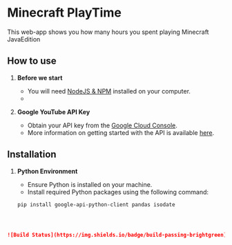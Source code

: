 # Minecraft PlayTime

This web-app shows you how many hours you spent playing Minecraft JavaEdition

## How to use

1. **Before we start**
   - You will need [NodeJS & NPM](https://nodejs.org/en/download/package-manager/current) installed on your computer.
   - 

3. **Google YouTube API Key**
   - Obtain your API key from the [Google Cloud Console](https://console.developers.google.com/).
   - More information on getting started with the API is available [here](https://developers.google.com/youtube/v3/getting-started).

## Installation

1. **Python Environment**
   - Ensure Python is installed on your machine.
   - Install required Python packages using the following command:

   ```terminal
   pip install google-api-python-client pandas isodate



   
  ```markdown
  ![Build Status](https://img.shields.io/badge/build-passing-brightgreen)
